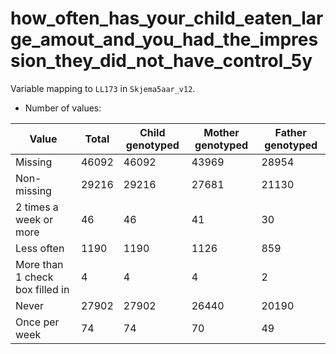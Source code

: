 # how_often_has_your_child_eaten_large_amout_and_you_had_the_impression_they_did_not_have_control_5y
Variable mapping to `LL173` in `Skjema5aar_v12`.
- Number of values:

| Value | Total | Child genotyped | Mother genotyped | Father genotyped |
| ----- | ----- | --------------- | ---------------- | ---------------- |
| Missing | 46092 | 46092 | 43969 | 28954 |
| Non-missing | 29216 | 29216 | 27681 | 21130 |
| 2 times a week or more | 46 | 46 | 41 |30 |
| Less often | 1190 | 1190 | 1126 |859 |
| More than 1 check box filled in | 4 | 4 | 4 |2 |
| Never | 27902 | 27902 | 26440 |20190 |
| Once per week | 74 | 74 | 70 |49 |



